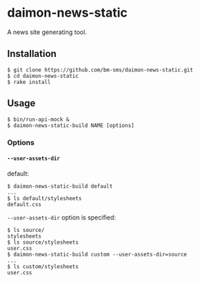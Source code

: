 # daimon-news-static

A news site generating tool.

## Installation

    $ git clone https://github.com/bm-sms/daimon-news-static.git
    $ cd daimon-news-static
    $ rake install

## Usage

    $ bin/run-api-mock &
    $ daimon-news-static-build NAME [options]

### Options

#### `--user-assets-dir`

default:

    $ daimon-news-static-build default
    ...
    $ ls default/stylesheets
    default.css

`--user-assets-dir` option is specified:

    $ ls source/
    stylesheets
    $ ls source/stylesheets
    user.css
    $ daimon-news-static-build custom --user-assets-dir=source
    ...
    $ ls custom/stylesheets
    user.css
